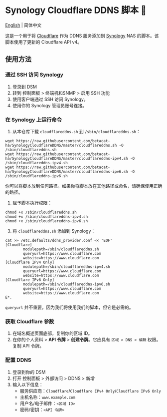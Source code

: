 
# Synology Cloudflare DDNS 脚本 📜

[English](README.md) | 简体中文

这是一个用于将 [Cloudflare](https://www.cloudflare.com/) 作为 DDNS 服务添加到 [Synology](https://www.synology.com/) NAS 的脚本。该脚本使用了更新的 Cloudflare API v4。

## 使用方法

### 通过 SSH 访问 Synology

1. 登录到 DSM
2. 转到 控制面板 > 终端机和SNMP > 启用 SSH 功能
3. 使用客户端通过 SSH 访问 Synology。
4. 使用你的 Synology 管理员账号连接。

### 在 Synology 上运行命令

1. 从本仓库下载 `cloudflareddns.sh` 到 `/sbin/cloudflareddns.sh`：

```
wget https://raw.githubusercontent.com/betacat-ha/SynologyCloudflareDDNS/master/cloudflareddns.sh -O /sbin/cloudflareddns.sh
wget https://raw.githubusercontent.com/betacat-ha/SynologyCloudflareDDNS/master/cloudflareddns-ipv4.sh -O /sbin/cloudflareddns-ipv4.sh
wget https://raw.githubusercontent.com/betacat-ha/SynologyCloudflareDDNS/master/cloudflareddns-ipv6.sh -O /sbin/cloudflareddns-ipv6.sh
```

你可以将脚本放到任何路径。如果你将脚本放在其他路径或命名，请确保使用正确的路径。

1. 赋予脚本执行权限：

```
chmod +x /sbin/cloudflareddns.sh
chmod +x /sbin/cloudflareddns-ipv4.sh
chmod +x /sbin/cloudflareddns-ipv6.sh
```

3. 将 `cloudflareddns.sh` 添加到 Synology：

```
cat >> /etc.defaults/ddns_provider.conf << 'EOF'
[Cloudflare]
        modulepath=/sbin/cloudflareddns.sh
        queryurl=https://www.cloudflare.com
        website=https://www.cloudflare.com
[Cloudflare IPv4 Only]
        modulepath=/sbin/cloudflareddns-ipv4.sh
        queryurl=https://www.cloudflare.com
        website=https://www.cloudflare.com
[Cloudflare IPv6 Only]
        modulepath=/sbin/cloudflareddns-ipv6.sh
        queryurl=https://www.cloudflare.com
        website=https://www.cloudflare.com
E*.
```

`queryurl` 并不重要，因为我们将使用我们的脚本，但它是必需的。

### 获取 Cloudflare 参数

1. 在域名概述页面底部，复制你的区域 ID。
2. 在你的个人资料 > **API 令牌** > **创建令牌**。它应具有 `区域 > DNS > 编辑` 权限。复制 API 令牌。

### 配置 DDNS

1. 登录到你的 DSM
2. 打开 控制面板 > 外部访问 > DDNS > 新增
3. 输入以下信息：
   - 服务供应商：`Cloudflare`/`Cloudflare IPv4 Only`/`Cloudflare IPv6 Only`
   - 主机名称：`www.example.com`
   - 用户名/电子邮件：`<区域 ID>`
   - 密码/密钥：`<API 令牌>`
